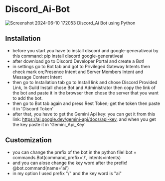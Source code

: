 # Discord_Ai-Bot
![Screenshot 2024-06-10 172053](https://github.com/sepremz/Discord_Ai-Bot/assets/72527110/1c3b05dc-00d2-4aee-bdf8-44c2fe9d0d23)
Discord_Ai Bot using Python

## Installation

- before you start you have to install discord and google-generativeai by this command: pip install discord google-generativeai
- after download go to Discord Developer Portal and create a Bot!
- in settings go to Bot tab and got to Privileged Gateway Intents then check mark on;Presence Intent and Server Members Intent and Message Content Intent
- then go to Installation tab go to Install link and chose Discord Provided Link, In Guild Install chose Bot and Administrator then copy the link of the bot and paste it in the browser then chose the server that you want to add the bot.
- then go to Bot tab again and press Rest Token; get the token then paste it in 'Discord Token'
- after that, you have to get the Gemini Api key: you can get it from this link: https://ai.google.dev/gemini-api/docs/api-key, and when you get the key paste it in 'Gemini_Api_Key'

## Customization
- you can change the prefix of the bot in the python file! bot = commands.Bot(command_prefix='/', intents=intents)
- and you can alose change the key word after the prefix! @bot.command(name='ai')
- in my option I used prefix "/" and the key word is "ai"
